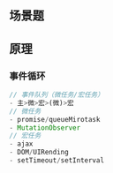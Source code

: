 ## 场景题

## 原理

### 事件循环

```ts
// 事件队列（微任务/宏任务）
- 主>微>宏>(微)>宏
// 微任务
- promise/queueMirotask
- MutationObserver
// 宏任务
- ajax
- DOM/UIRending
- setTimeout/setInterval
```